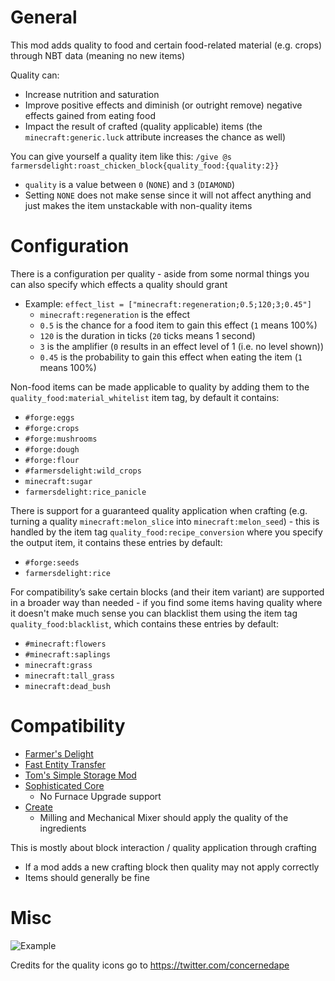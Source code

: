 # General
This mod adds quality to food and certain food-related material (e.g. crops) through NBT data (meaning no new items)

Quality can:
- Increase nutrition and saturation
- Improve positive effects and diminish (or outright remove) negative effects gained from eating food
- Impact the result of crafted (quality applicable) items (the `minecraft:generic.luck` attribute increases the chance as well)

You can give yourself a quality item like this: `/give @s farmersdelight:roast_chicken_block{quality_food:{quality:2}}`
- `quality` is a value between `0` (`NONE`) and `3` (`DIAMOND`)
- Setting `NONE` does not make sense since it will not affect anything and just makes the item unstackable with non-quality items

# Configuration
There is a configuration per quality - aside from some normal things you can also specify which effects a quality should grant
- Example: `effect_list = ["minecraft:regeneration;0.5;120;3;0.45"]`
  - `minecraft:regeneration` is the effect
  - `0.5` is the chance for a food item to gain this effect (`1` means 100%)
  - `120` is the duration in ticks (`20` ticks means 1 second)
  - `3` is the amplifier (`0` results in an effect level of 1 (i.e. no level shown))
  - `0.45` is the probability to gain this effect when eating the item (`1` means 100%)

Non-food items can be made applicable to quality by adding them to the `quality_food:material_whitelist` item tag, by default it contains: 
- `#forge:eggs`
- `#forge:crops`
- `#forge:mushrooms`
- `#forge:dough`
- `#forge:flour`
- `#farmersdelight:wild_crops`
- `minecraft:sugar`
- `farmersdelight:rice_panicle`

There is support for a guaranteed quality application when crafting (e.g. turning a quality `minecraft:melon_slice` into `minecraft:melon_seed`) - this is handled by the item tag `quality_food:recipe_conversion` where you specify the output item, it contains these entries by default:
- `#forge:seeds`
- `farmersdelight:rice`

For compatibility’s sake certain blocks (and their item variant) are supported in a broader way than needed - if you find some items having quality where it doesn't make much sense you can blacklist them using the item tag `quality_food:blacklist`, which contains these entries by default:
- `#minecraft:flowers`
- `#minecraft:saplings`
- `minecraft:grass`
- `minecraft:tall_grass`
- `minecraft:dead_bush`

# Compatibility
- [Farmer's Delight](https://www.curseforge.com/minecraft/mc-mods/farmers-delight)
- [Fast Entity Transfer](https://www.curseforge.com/minecraft/mc-mods/fastentitytransfer)
- [Tom's Simple Storage Mod](https://www.curseforge.com/minecraft/mc-mods/toms-storage)
- [Sophisticated Core](https://www.curseforge.com/minecraft/mc-mods/sophisticated-core)
  - No Furnace Upgrade support
- [Create](https://www.curseforge.com/minecraft/mc-mods/create)
  - Milling and Mechanical Mixer should apply the quality of the ingredients

This is mostly about block interaction / quality application through crafting
- If a mod adds a new crafting block then quality may not apply correctly
- Items should generally be fine

# Misc

![Example](https://i.imgur.com/hUnpNUh.png)

Credits for the quality icons go to https://twitter.com/concernedape